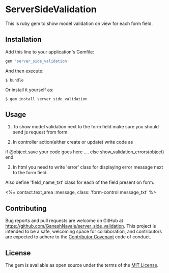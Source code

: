 # ServerSideValidation

This is ruby gem to show model validation on view for each form field.

## Installation

Add this line to your application's Gemfile:

```ruby
gem 'server_side_validation'
```

And then execute:

    $ bundle

Or install it yourself as:

    $ gem install server_side_validation

## Usage

1. To show model validation next to the form field make sure you should send js request from form.

2. In controller action(either create or update) write code as

if @object.save
	your code goes here ....
else
	show_validation_errors(object)
end

3. In html you need to write 'error' class for displaying error message next to the form field.

Also define 'field_name_txt' class for each of the field present on form. 

<%= contact.text_area :message, class: 'form-control message_txt' %>
<div class ='error'></div>

## Contributing

Bug reports and pull requests are welcome on GitHub at https://github.com/GaneshNavale/server_side_validation. This project is intended to be a safe, welcoming space for collaboration, and contributors are expected to adhere to the [Contributor Covenant](http://contributor-covenant.org) code of conduct.


## License

The gem is available as open source under the terms of the [MIT License](http://opensource.org/licenses/MIT).

